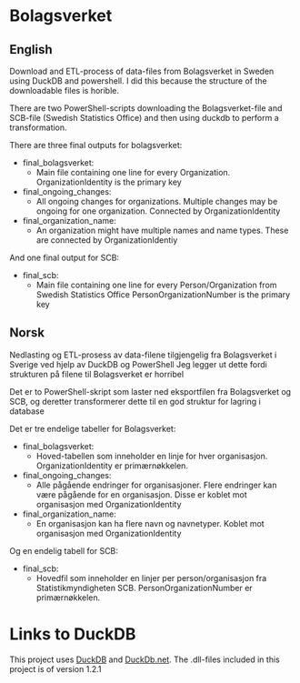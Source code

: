 # Bolagsverket

## English
Download and ETL-process of data-files from Bolagsverket in Sweden using DuckDB and powershell.
I did this because the structure of the downloadable files is horible.

There are two PowerShell-scripts downloading the Bolagsverket-file and SCB-file (Swedish Statistics Office) and then using duckdb to perform a transformation.

There are three final outputs for bolagsverket: 

- final_bolagsverket:
    - Main file containing one line for every Organization. OrganizationIdentity is the primary key
- final_ongoing_changes:
    - All ongoing changes for organizations. Multiple changes may be ongoing for one organization. Connected by OrganizationIdentity
- final_organization_name:
    - An organization might have multiple names and name types. These are connected by OrganizationIdentiy

And one final output for SCB:

- final_scb:
    - Main file containing one line for every Person/Organization from Swedish Statistics Office PersonOrganizationNumber is the primary key

## Norsk
Nedlasting og ETL-prosess av data-filene tilgjengelig fra Bolagsverket i Sverige ved hjelp av DuckDB og PowerShell
Jeg legger ut dette fordi strukturen på filene til Bolagsverket er horribel

Det er to PowerShell-skript som laster ned eksportfilen fra Bolagsverket og SCB, og deretter transformerer dette til en god struktur for lagring i database

Det er tre endelige tabeller for Bolagsverket:

- final_bolagsverket:
    - Hoved-tabellen som inneholder en linje for hver organisasjon. OrganizationIdentity er primærnøkkelen.
- final_ongoing_changes:
    - Alle pågående endringer for organisasjoner. Flere endringer kan være pågående for en organisasjon. Disse er koblet mot organisasjon med OrganizationIdentity
- final_organization_name:
    - En organisasjon kan ha flere navn og navnetyper. Koblet mot organisasjon med OrganizationIdentity

Og en endelig tabell for SCB:

- final_scb:
    - Hovedfil som inneholder en linjer per person/organisasjon fra Statistikmyndigheten SCB. PersonOrganizationNumber er primærnøkkelen.


# Links to DuckDB
This project uses [DuckDB](https://duckdb.org/) and [DuckDb.net](https://duckdb.net/).
The .dll-files included in this project is of version 1.2.1
